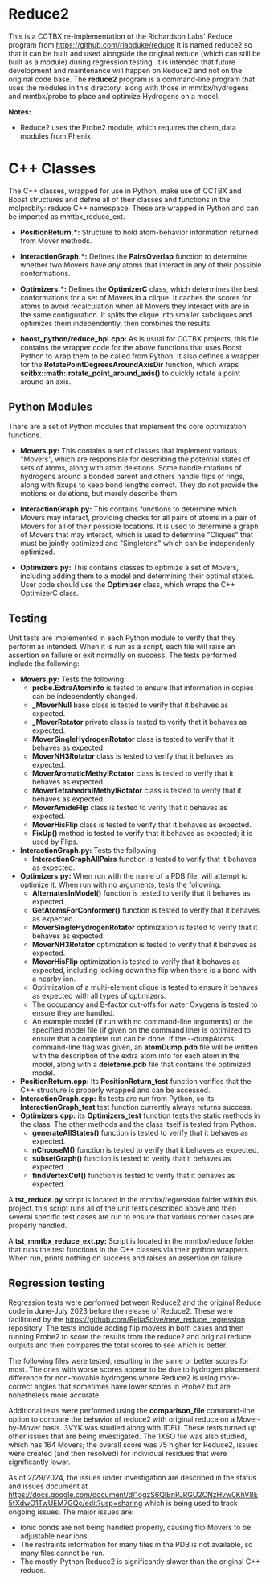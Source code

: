 # Reduce2

This is a CCTBX re-implementation of the Richardson Labs' Reduce program from https://github.com/rlabduke/reduce
It is named reduce2 so that it can be built and used alongside the original reduce (which can still be built as
a module) during regression testing.  It is intended that future development and maintenance will happen
on Reduce2 and not on the original code base. The **reduce2** program is a command-line program that
uses the modules in this directory, along with those in mmtbx/hydrogens and mmtbx/probe to place
and optimize Hydrogens on a model.

**Notes:**
* Reduce2 uses the Probe2 module, which requires the chem_data modules from Phenix.

# C++ Classes

The C++ classes, wrapped for use in Python, make use of CCTBX and Boost structures and define
all of their classes and functions in the molprobity::reduce C++ namespace. These are wrapped
in Python and can be imported as mmtbx_reduce_ext.

* **PositionReturn.*:** Structure to hold atom-behavior information returned from Mover methods.

* **InteractionGraph.*:** Defines the **PairsOverlap** function to determine whether two Movers
have any atoms that interact in any of their possible conformations.

* **Optimizers.*:** Defines the **OptimizerC** class, which determines the best conformations
for a set of Movers in a clique. It caches the scores for atoms to avoid recalculation when all
Movers they interact with are in the same configuration. It splits the clique into smaller
subcliques and optimizes them independently, then combines the results.

* **boost_python/reduce_bpl.cpp:** As is usual for CCTBX projects, this file contains the wrapper
code for the above functions that uses Boost Python to wrap them to be called from Python. It also
defines a wrapper for the **RotatePointDegreesAroundAxisDir** function, which wraps
**scitbx::math::rotate_point_around_axis()** to quickly rotate a point around an axis.

## Python Modules

There are a set of Python modules that implement the core optimization functions.

* **Movers.py:** This contains a set of classes that implement various "Movers", which are
responsible for describing the potential states of sets of atoms, along with atom deletions.
Some handle rotations of hydrogens around a bonded parent and others handle flips of rings,
along with fixups to keep bond lengths correct. They do not provide the motions or deletions,
but merely describe them.

* **InteractionGraph.py:** This contains functions to determine which Movers may interact,
providing checks for all pairs of atoms in a pair of Movers for all of their possible locations.
It is used to determine a graph of Movers that may interact, which is used to determine "Cliques"
that must be jointly optimized and "Singletons" which can be independenly optimized.

* **Optimizers.py:** This contains classes to optimize a set of Movers, including adding them
to a model and determining their optimal states. User code should use the **Optimizer** class,
which wraps the C++ OptimizerC class.

## Testing

Unit tests are implemented in each Python module to verify that they perform as intended.
When it is run as a script, each file will raise an assertion on failure or exit normally on success.
The tests performed include the following:
* **Movers.py:** Tests the following:
    * **probe.ExtraAtomInfo** is tested to ensure that information in copies can be independently changed.
    * **_MoverNull** base class is tested to verify that it behaves as expected.
    * **_MoverRotator** private class is tested to verify that it behaves as expected.
    * **MoverSingleHydrogenRotator** class is tested to verify that it behaves as expected.
    * **MoverNH3Rotator** class is tested to verify that it behaves as expected.
    * **MoverAromaticMethylRotator** class is tested to verify that it behaves as expected.
    * **MoverTetrahedralMethylRotator** class is tested to verify that it behaves as expected.
    * **MoverAmideFlip** class is tested to verify that it behaves as expected.
    * **MoverHisFlip** class is tested to verify that it behaves as expected.
    * **FixUp()** method is tested to verify that it behaves as expected; it is used by Flips.
* **InteractionGraph.py:** Tests the following:
    * **InteractionGraphAllPairs** function is tested to verify that it behaves as expected.
* **Optimizers.py:** When run with the name of a PDB file, will attempt to optimize it. When run
    with no arguments, tests the following:
    * **AlternatesInModel()** function is tested to verify that it behaves as expected.
    * **GetAtomsForConformer()** function is tested to verify that it behaves as expected.
    * **MoverSingleHydrogenRotator** optimization is tested to verify that it behaves as expected.
    * **MoverNH3Rotator** optimization is tested to verify that it behaves as expected.
    * **MoverHisFlip** optimization is tested to verify that it behaves as expected,
    including locking down the flip when there is a bond with a nearby ion.
    * Optimization of a multi-element clique is tested to ensure it behaves as expected with all
    types of optimizers.
    * The occupancy and B-factor cut-offs for water Oxygens is tested to ensure they are handled.
    * An example model (if run with no command-line arguments) or the specified model file (if
    given on the command line) is optimized to ensure that a complete run can be done. If the
    --dumpAtoms command-line flag was given, an **atomDump.pdb** file will be written with the
    description of the extra atom info for each atom in the model, along with a **deleteme.pdb**
    file that contains the optimized model.
* **PositionReturn.cpp:** Its **PositionReturn_test** function verifies that the C++ structure
is properly wrapped and can be accessed.
* **InteractionGraph.cpp:** Its tests are run from Python, so its **InteractionGraph_test**
test function currently always returns success.
* **Optimizers.cpp:** its **Optimizers_test** function tests the static methods in the class.
The other methods and the class itself is tested from Python.
    * **generateAllStates()** function is tested to verify that it behaves as expected.
    * **nChooseM()** function is tested to verify that it behaves as expected.
    * **subsetGraph()** function is tested to verify that it behaves as expected.
    * **findVertexCut()** function is tested to verify that it behaves as expected.

A **tst_reduce.py** script is located in the mmtbx/regression folder within this project.  this
script runs all of the unit tests described above and then several specific test cases are run
to ensure that various corner cases are properly handled.

A **tst_mmtbx_reduce_ext.py:** Script is located in the mmtbx/reduce folder that runs the test
functions in the C++ classes via their python wrappers. When run, prints nothing on success and
raises an assertion on failure.

## Regression testing

Regression tests were performed between Reduce2 and the original Reduce code in June-July 2023 before
the release of Reduce2. These were facilitated by the https://github.com/ReliaSolve/new_reduce_regression
repository. The tests include adding flip movers in both cases and then running Probe2 to score the results from
the reduce2 and original reduce outputs and then compares the total scores to see which is better.

The following files were tested, resulting in the same or better scores for most. The ones with worse
scores appear to be due to hydrogen placement difference for non-movable hydrogens where Reduce2 is
using more-correct angles that sometimes have lower scores in Probe2 but are nonetheless more accurate.

Additional tests were performed using the **comparison_file** command-line option to compare the
behavior of reduce2 with original reduce on a Mover-by-Mover basis. 3VYK was studied along
with 1DFU. These tests turned up other issues that are being investigated. The 1XSO file was
also studied, which has 164 Movers; the overall score was 75 higher for Reduce2, issues were
created (and then resolved) for individual residues that were significantly lower.

As of 2/29/2024, the issues under investigation are described in the status and issues document at
https://docs.google.com/document/d/1ogzS6QlBnPJRGU2CNzHvw0KhV8E5fXdwO1TwUEM7GQc/edit?usp=sharing 
which is being used to track ongoing issues. The major issues are:
- Ionic bonds are not being handled properly, causing flip Movers to be adjustable near ions.
- The restraints information for many files in the PDB is not available, so many files cannot be run.
- The mostly-Python Reduce2 is significantly slower than the original C++ reduce.
